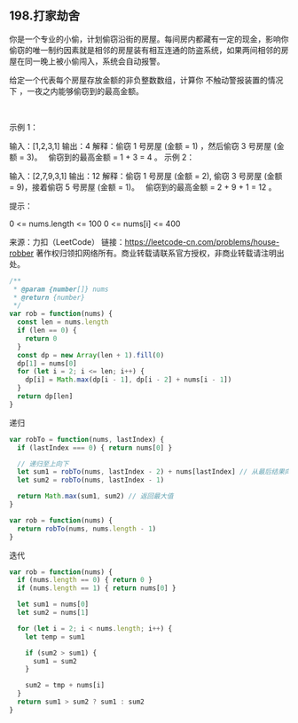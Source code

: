 ## 198.打家劫舍

你是一个专业的小偷，计划偷窃沿街的房屋。每间房内都藏有一定的现金，影响你偷窃的唯一制约因素就是相邻的房屋装有相互连通的防盗系统，如果两间相邻的房屋在同一晚上被小偷闯入，系统会自动报警。

给定一个代表每个房屋存放金额的非负整数数组，计算你 不触动警报装置的情况下 ，一夜之内能够偷窃到的最高金额。

 

示例 1：

输入：[1,2,3,1]
输出：4
解释：偷窃 1 号房屋 (金额 = 1) ，然后偷窃 3 号房屋 (金额 = 3)。
     偷窃到的最高金额 = 1 + 3 = 4 。
示例 2：

输入：[2,7,9,3,1]
输出：12
解释：偷窃 1 号房屋 (金额 = 2), 偷窃 3 号房屋 (金额 = 9)，接着偷窃 5 号房屋 (金额 = 1)。
     偷窃到的最高金额 = 2 + 9 + 1 = 12 。
 

提示：

0 <= nums.length <= 100
0 <= nums[i] <= 400

来源：力扣（LeetCode）
链接：https://leetcode-cn.com/problems/house-robber
著作权归领扣网络所有。商业转载请联系官方授权，非商业转载请注明出处。

```js
/**
 * @param {number[]} nums
 * @return {number}
 */
var rob = function(nums) {
  const len = nums.length
  if (len == 0) {
    return 0
  }
  const dp = new Array(len + 1).fill(0)
  dp[1] = nums[0]
  for (let i = 2; i <= len; i++) {
    dp[i] = Math.max(dp[i - 1], dp[i - 2] + nums[i - 1])
  }
  return dp[len]
}
```

递归
```js
var robTo = function(nums, lastIndex) {
  if (lastIndex === 0) { return nums[0] }

  // 递归至上向下
  let sum1 = robTo(nums, lastIndex - 2) + nums[lastIndex] // 从最后结果向前面拆分
  let sum2 = robTo(nums, lastIndex - 1)

  return Math.max(sum1, sum2) // 返回最大值
}

var rob = function(nums) {
  return robTo(nums, nums.length - 1)
}
```

迭代
```js
var rob = function(nums) {
  if (nums.length == 0) { return 0 }
  if (nums.length == 1) { return nums[0] }

  let sum1 = nums[0]
  let sum2 = nums[1]

  for (let i = 2; i < nums.length; i++) {
    let temp = sum1

    if (sum2 > sum1) {
      sum1 = sum2
    }

    sum2 = tmp + nums[i]
  }
  return sum1 > sum2 ? sum1 : sum2
}
```